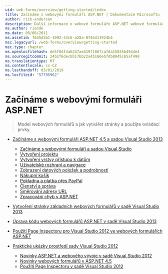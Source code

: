 ```yaml
---
uid: web-forms/overview/getting-started/index
title: Začínáme s webovými formuláři ASP.NET | Dokumentace Microsoftu
author: rick-anderson
description: Další informace o webové formuláře ASP.NET webové formuláře ASP.NET umožňuje sestavení dynamické weby s využitím známý model přetažení myší, založené na událostech. Návrhová plocha a hund...
ms.author: riande
ms.date: 08/08/2011
ms.assetid: f645d3b1-1092-43c6-a28a-074b413924b4
msc.legacyurl: /web-forms/overview/getting-started
msc.type: chapter
ms.openlocfilehash: de5f8df4a6247ae41971867cafda15835b4944e4
ms.sourcegitcommit: 24b1f6decbb17bb22a45166e5fdb0845c65af498
ms.translationtype: MT
ms.contentlocale: cs-CZ
ms.lasthandoff: 03/01/2019
ms.locfileid: "57795962"
---
```

<a name="getting-started-with-aspnet-web-forms"></a>Začínáme s webovými formuláři ASP.NET
====================
> Model webových formulářů a jak vytvářet stránky a použijte ovládací prvky.


- [Začínáme s webovými formuláři ASP.NET 4.5 a sadou Visual Studio 2013](getting-started-with-aspnet-45-web-forms/index.md)

    - [Začínáme s webovými formuláři a sadou Visual Studio](getting-started-with-aspnet-45-web-forms/introduction-and-overview.md)
    - [Vytvoření projektu](getting-started-with-aspnet-45-web-forms/create-the-project.md)
    - [Vytvoření vrstvy přístupu k datům](getting-started-with-aspnet-45-web-forms/create_the_data_access_layer.md)
    - [Uživatelské rozhraní a navigace](getting-started-with-aspnet-45-web-forms/ui_and_navigation.md)
    - [Zobrazení datových položek a podrobností](getting-started-with-aspnet-45-web-forms/display_data_items_and_details.md)
    - [Nákupní košík](getting-started-with-aspnet-45-web-forms/shopping-cart.md)
    - [Pokladna a platba přes PayPal](getting-started-with-aspnet-45-web-forms/checkout-and-payment-with-paypal.md)
    - [Členství a správa](getting-started-with-aspnet-45-web-forms/membership-and-administration.md)
    - [Směrování adresy URL](getting-started-with-aspnet-45-web-forms/url-routing.md)
    - [Zpracování chyb v ASP.NET](getting-started-with-aspnet-45-web-forms/aspnet-error-handling.md)
- [Vytvoření stránky základních webových formulářů v sadě Visual Studio 2013](creating-a-basic-web-forms-page.md)
- [Úprava kódu webových formulářů ASP.NET v sadě Visual Studio 2013](code-editing-in-web-forms-pages.md)
- [Použití Page Inspectoru pro Visual Studio 2012 ve webových formulářích ASP.NET](using-page-inspector-in-a-visual-studio-11-beta-web-forms-project.md)
- [Praktické ukázky prostředí sady Visual Studio 2012](hands-on-labs/index.md)

    - [Novinky ASP.NET a webového vývoje v sadě Visual Studio 2012](hands-on-labs/whats-new-in-aspnet-and-web-development-in-visual-studio-2012.md)
    - [Novinky webových formulářů v ASP.NET 4.5](hands-on-labs/whats-new-in-web-forms-in-aspnet-45.md)
    - [Použití Page Inspectoru v sadě Visual Studio 2012](hands-on-labs/using-page-inspector-in-visual-studio-2012.md)
